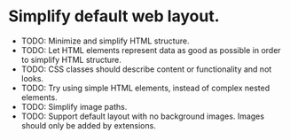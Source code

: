 # Simplify default web layout.
* TODO: Minimize and simplify HTML structure.
* TODO: Let HTML elements represent data as good as possible in order to simplify HTML structure. 
* TODO: CSS classes should describe content or functionality and not looks.
* TODO: Try using simple HTML elements, instead of complex nested elements.
* TODO: Simplify image paths.
* TODO: Support default layout with no background images. Images should only be added by extensions.
